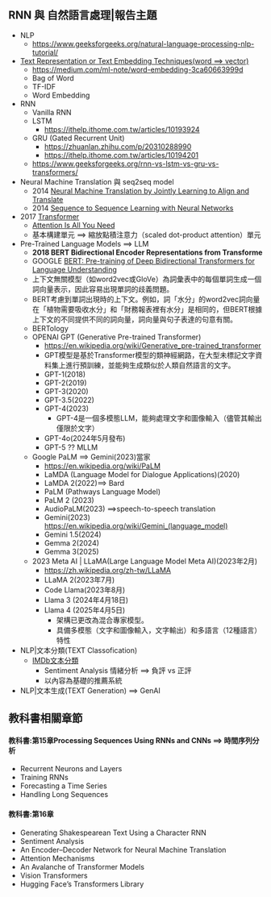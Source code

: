 ## RNN 與 自然語言處理|報告主題
- NLP
  - https://www.geeksforgeeks.org/natural-language-processing-nlp-tutorial/ 
- [Text Representation or Text Embedding Techniques(word ==> vector) ](NLP_WordVector.md)
  - https://medium.com/ml-note/word-embedding-3ca60663999d
  - Bag of Word
  - TF-IDF
  - Word Embedding 
- RNN
  - Vanilla RNN
  - LSTM
    - https://ithelp.ithome.com.tw/articles/10193924 
  - GRU (Gated Recurrent Unit)
    - https://zhuanlan.zhihu.com/p/20310288990
    - https://ithelp.ithome.com.tw/articles/10194201 
  - https://www.geeksforgeeks.org/rnn-vs-lstm-vs-gru-vs-transformers/
- Neural Machine Translation 與 seq2seq model
  - 2014 [Neural Machine Translation by Jointly Learning to Align and Translate](https://arxiv.org/abs/1409.0473)
  - 2014 [Sequence to Sequence Learning with Neural Networks](https://arxiv.org/abs/1409.3215)
- 2017 [Transformer](Transformer.md)
  - [Attention Is All You Need](https://arxiv.org/abs/1706.03762)
  - 基本構建單元 ==> 縮放點積注意力（scaled dot-product attention）單元
- Pre-Trained Language Models ==> LLM
  - **2018 BERT Bidirectional Encoder Representations from Transforme**
  - GOOGLE [BERT: Pre-training of Deep Bidirectional Transformers for Language Understanding](https://arxiv.org/abs/1810.04805v2)
  - 上下文無關模型（如word2vec或GloVe）為詞彙表中的每個單詞生成一個詞向量表示，因此容易出現單詞的歧義問題。
  - BERT考慮到單詞出現時的上下文。例如，詞「水分」的word2vec詞向量在「植物需要吸收水分」和「財務報表裡有水分」是相同的，但BERT根據上下文的不同提供不同的詞向量，詞向量與句子表達的句意有關。
  - BERTology
  - OPENAI GPT (Generative Pre-trained Transformer)
    - https://en.wikipedia.org/wiki/Generative_pre-trained_transformer
    - GPT模型是基於Transformer模型的類神經網路，在大型未標記文字資料集上進行預訓練，並能夠生成類似於人類自然語言的文字。
    - GPT-1(2018)
    - GPT-2(2019)
    - GPT-3(2020)
    - GPT-3.5(2022)
    - GPT-4(2023)
      - GPT-4是一個多模態LLM，能夠處理文字和圖像輸入（儘管其輸出僅限於文字）
    - GPT-4o(2024年5月發布)
    - GPT-5 ?? MLLM
  - Google PaLM ==> Gemini(2023)當家
    - https://en.wikipedia.org/wiki/PaLM
    - LaMDA (Language Model for Dialogue Applications)(2020)
    - LaMDA 2(2022)==> Bard
    - PaLM (Pathways Language Model)
    - PaLM 2 (2023)
    - AudioPaLM(2023) ==>speech-to-speech translation
    - Gemini(2023)  https://en.wikipedia.org/wiki/Gemini_(language_model)
    - Gemini 1.5(2024)
    - Gemma 2(2024)
    - Gemma 3(2025)
  - 2023 Meta AI | LLaMA(Large Language Model Meta AI)(2023年2月)
    - https://zh.wikipedia.org/zh-tw/LLaMA
    - LLaMA 2(2023年7月)
    - Code Llama(2023年8月)
    - Llama 3 (2024年4月18日)
    - Llama 4 (2025年4月5日)
      - 架構已更改為混合專家模型。
      - 具備多模態（文字和圖像輸入，文字輸出）和多語言（12種語言）特性 
- NLP|文本分類(TEXT Classofication)
  - [IMDb文本分類](IMDb文本分類.md)
    - Sentiment Analysis 情緒分析 ==> 負評 vs 正評
    - 以內容為基礎的推薦系統
- NLP|文本生成(TEXT Generation) ==> GenAI


## 教科書相關章節
#### 教科書:第15章Processing Sequences Using RNNs and CNNs ==> 時間序列分析
- Recurrent Neurons and Layers
- Training RNNs
- Forecasting a Time Series
- Handling Long Sequences

#### 教科書:第16章
- Generating Shakespearean Text Using a Character RNN
- Sentiment Analysis
- An Encoder–Decoder Network for Neural Machine Translation
- Attention Mechanisms
- An Avalanche of Transformer Models
- Vision Transformers
- Hugging Face’s Transformers Library


